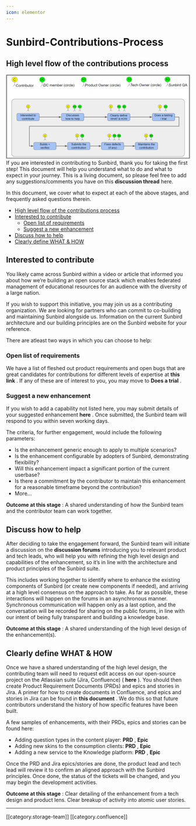 ```yaml
---
icon: elementor
---
```


# Sunbird-Contributions-Process

## High level flow of the contributions process

![](../../../.gitbook/assets/image-20210115-115446.png)If you are interested in contributing to Sunbird, thank you for taking the first step! This document will help you understand what to do and what to expect in your journey. This is a living document, so please feel free to add any suggestions/comments you have on this **discussion thread** here.

In this document, we cover what to expect at each of the above stages, and frequently asked questions therein.

* [High level flow of the contributions process](sunbird-contributions-process.md#high-level-flow-of-the-contributions-process)
* [Interested to contribute](sunbird-contributions-process.md#interested-to-contribute)
  * [Open list of requirements](sunbird-contributions-process.md#open-list-of-requirements)
  * [Suggest a new enhancement](sunbird-contributions-process.md#suggest-a-new-enhancement)
* [Discuss how to help](sunbird-contributions-process.md#discuss-how-to-help)
* [Clearly define WHAT & HOW](sunbird-contributions-process.md#clearly-define-what-&-how)

## Interested to contribute

You likely came across Sunbird within a video or article that informed you about how we’re building an open source stack which enables federated management of educational resources for an audience with the diversity of a large nation.

If you wish to support this initiative, you may join us as a contributing organization. We are looking for partners who can commit to co-building and maintaining Sunbird alongside us. Information on the current Sunbird architecture and our building principles are on the Sunbird website for your reference.

There are atleast two ways in which you can choose to help:

### Open list of requirements

We have a list of fleshed out product requirements and open bugs that are great candidates for contributions for different levels of expertise at **this link** . If any of these are of interest to you, you may move to **Does a trial** .

### Suggest a new enhancement

If you wish to add a capability not listed here, you may submit details of your suggested enhancement **here** . Once submitted, the Sunbird team will respond to you within seven working days.

The criteria, for further engagement, would include the following parameters:

* Is the enhancement generic enough to apply to multiple scenarios?
* Is the enhancement configurable by adopters of Sunbird, demonstrating flexibility?
* Will this enhancement impact a significant portion of the current userbase?
* Is there a commitment by the contributor to maintain this enhancement for a reasonable timeframe beyond the contribution?
* More…

**Outcome at this stage** : A shared understanding of how the Sunbird team and the contributor team can work together.

## Discuss how to help

After deciding to take the engagement forward, the Sunbird team will initiate a discussion on the **discussion forums** introducing you to relevant product and tech leads, who will help you with refining the high level design and capabilities of the enhancement, so it’s in line with the architecture and product principles of the Sunbird suite.

This includes working together to identify where to enhance the existing components of Sunbird (or create new components if needed), and arriving at a high level consensus on the approach to take. As far as possible, these interactions will happen on the forums in an asynchronous manner. Synchronous communication will happen only as a last option, and the conversation will be recorded for sharing on the public forums, in line with our intent of being fully transparent and building a knowledge base.

**Outcome at this stage** : A shared understanding of the high level design of the enhancement(s).

## Clearly define WHAT & HOW

Once we have a shared understanding of the high level design, the contributing team will need to request edit access on our open-source project on the Atlassian suite (Jira, Confluence) ( **here** ). You should then create Product Requirement Documents (PRDs) and epics and stories in Jira. A primer for how to create documents in Confluence, and epics and stories in Jira can be found in **this document** . We do this so that future contributors understand the history of how specific features have been built.

A few samples of enhancements, with their PRDs, epics and stories can be found here:

* Adding question types in the content player: **PRD** , **Epic**
* Adding new skins to the consumption clients: **PRD** , **Epic**
* Adding a new service to the Knowledge platform: **PRD** , **Epic**

Once the PRD and Jira epics/stories are done, the product lead and tech lead will review it to confirm an aligned approach with the Sunbird principles. Once done, the status of the tickets will be changed, and you may begin the development activities.

**Outcome at this stage** : Clear detailing of the enhancement from a tech design and product lens. Clear breakup of activity into atomic user stories.

***

\[\[category.storage-team]] \[\[category.confluence]]
